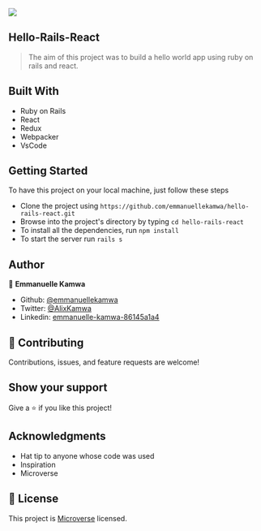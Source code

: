 ![](https://img.shields.io/badge/microverse-blueviolet)

## Hello-Rails-React

> The aim of this project was to build a hello world app using ruby on rails and react.

## Built With

- Ruby on Rails
- React
- Redux
- Webpacker
- VsCode

## Getting Started

To have this project on your local machine, just follow these steps

- Clone the project using `https://github.com/emmanuellekamwa/hello-rails-react.git`
- Browse into the project's directory by typing `cd hello-rails-react`
-  To install all the dependencies, run `npm install`
- To start the server run `rails s`

## Author

👤 **Emmanuelle Kamwa**

-   Github: [@emmanuellekamwa](https://github.com/emmanuellekamwa)
-   Twitter: [@AlixKamwa](https://twitter.com/AlixKamwa)
-   Linkedin: [emmanuelle-kamwa-86145a1a4](https://www.linkedin.com/in/emmanuelle-kamwa-86145a1a4/)

## 🤝 Contributing

Contributions, issues, and feature requests are welcome!

## Show your support

Give a ⭐️ if you like this project!

## Acknowledgments

- Hat tip to anyone whose code was used
- Inspiration
- Microverse

## 📝 License

This project is [Microverse](https://www.microverse.org/) licensed.
